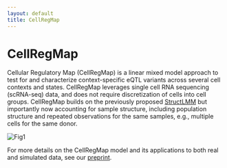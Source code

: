 ```yaml
---
layout: default
title: CellRegMap
---
```


# CellRegMap

Cellular Regulatory Map (CellRegMap) is a linear mixed model approach to test for and characterize context-specific eQTL variants across several cell contexts and states.
CellRegMap leverages single cell RNA sequencing (scRNA-seq) data, and does not require discretization of cells into cell groups.
CellRegMap builds on the previously proposed [StructLMM](https://www.nature.com/articles/s41588-018-0271-0) but importantly now accounting for sample structure, including population structure and repeated observations for the same samples, e.g., multiple cells for the same donor.

![Fig1](https://user-images.githubusercontent.com/25035866/132485517-0e111014-1b80-42f1-bd8b-b9ca0750bd23.png)

For more details on the CellRegMap model and its applications to both real and simulated data, see our [preprint](https://www.biorxiv.org/content/10.1101/2021.09.01.458524v1).  
